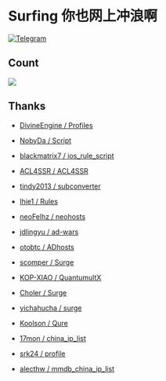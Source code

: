 # Surfing 你也网上冲浪啊

[![Telegram](https://img.shields.io/badge/discuss-Telegram-2EA9DF?style=flat-square)](https://t.me/blowH2O)

## Count
![](http://profile-counter.glitch.me/AzurLab/count.svg)

## Thanks

- [DivineEngine / Profiles](https://github.com/DivineEngine/Profiles)

- [NobyDa / Script](https://github.com/NobyDa/Script)

- [blackmatrix7 / ios_rule_script](https://github.com/blackmatrix7/ios_rule_script)

- [ACL4SSR / ACL4SSR](https://github.com/ACL4SSR/ACL4SSR)

- [tindy2013 / subconverter](https://github.com/tindy2013/subconverter)

- [lhie1 / Rules](https://github.com/lhie1/Rules)

- [neoFelhz / neohosts](https://github.com/neoFelhz/neohosts)

- [jdlingyu / ad-wars](https://github.com/jdlingyu/ad-wars)

- [otobtc / ADhosts](https://github.com/otobtc/ADhosts/blob/master/README.md)

- [scomper / Surge](https://github.com/scomper/Surge)

- [KOP-XIAO / QuantumultX](https://github.com/KOP-XIAO/QuantumultX)

- [Choler / Surge](https://github.com/Choler/Surge)

- [yichahucha / surge](https://github.com/yichahucha/surge)

- [Koolson / Qure](https://github.com/Koolson/Qure)

- [17mon / china_ip_list](https://github.com/17mon/china_ip_list)

- [srk24 / profile](https://github.com/srk24/profile)

- [alecthw / mmdb_china_ip_list](https://github.com/alecthw/mmdb_china_ip_list)